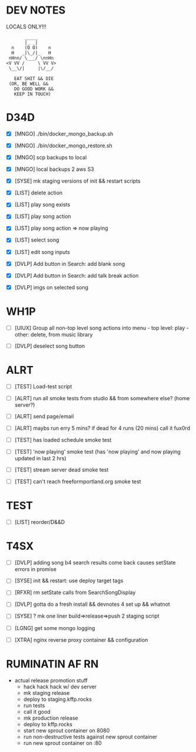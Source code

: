 # DEV NOTES
LOCALS ONLY!!!

           _____
           |_ _|
      n    (O O)    n
      H   _|\_/|_   H
     nHnn/ \___/ \nnHn
    <V VV /     \ VV V>
     \__\/|     |\/__/

	   EAT SHIT && DIE
     (OR, BE WELL &&
       DO GOOD WORK &&
       KEEP IN TOUCH)

# D34D

- [X] [MNGO] ./bin/docker\_mongo\_backup.sh
- [X] [MNGO] ./bin/docker\_mongo\_restore.sh
- [X] [MNGO] scp backups to local
- [X] [MNGO] local backups 2 aws S3
- [X] [SYSE] mk staging versions of init && restart scripts
- [X] [LIST] delete action
- [X] [LIST] play song exists
- [X] [LIST] play song action
- [X] [LIST] play song action => now playing
- [X] [LIST] select song
- [X] [LIST] edit song inputs
- [X] [DVLP] Add button in Search: add blank song
- [X] [DVLP] Add button in Search: add talk break action
- [X] [DVLP] imgs on selected song


# WH1P

- [ ] [UIUX] Group all non-top level song actions into menu
             - top level: play
             - other: delete, from music library
- [ ] [DVLP] deselect song button


# ALRT

- [ ] [TEST] Load-test script
- [ ] [ALRT] run all smoke tests from studio && from somewhere else? (home server?)
- [ ] [ALRT] send page/email
- [ ] [ALRT] maybs run erry 5 mins? if dead for 4 runs (20 mins) call it fux0rd
- [ ] [TEST] has loaded schedule smoke test
- [ ] [TEST] 'now playing' smoke test (has 'now playing' and now playing updated in last 2 hrs)
- [ ] [TEST] stream server dead smoke test
- [ ] [TEST] can't reach freeformportland.org smoke test


# TEST

- [ ] [LIST] reorder/D&&D


# T4SX

- [ ] [DVLP] adding song b4 search results come back causes setState errors in promise
- [ ] [SYSE] init && restart: use deploy target tags
- [ ] [RFXR] rm setState calls from SearchSongDisplay
- [ ] [DVLP] gotta do a fresh install && devnotes 4 set up && whatnot
- [ ] [SYSE] ? mk one liner build=>release=>push 2 staging script
- [ ] [LGNG] get some mongo logging
- [ ] [XTRA] nginx reverse proxy container && configuration


# RUMINATIN AF RN

- actual release promotion stuff
  - hack hack hack w/ dev server
  - mk staging release
  - deploy to staging.kffp.rocks
  - run tests
  - call it good
  - mk production release
  - deploy to kffp.rocks
  - start new sprout container on 8080
  - run non-destructive tests against new sprout container
  - run new sprout container on :80
